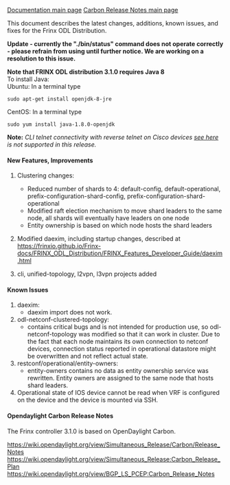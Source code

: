 [Documentation main page](https://frinxio.github.io/Frinx-docs/)
[Carbon Release Notes main page](https://frinxio.github.io/Frinx-docs/FRINX_ODL_Distribution/Carbon/release_notes.html)

This document describes the latest changes, additions, known issues, and fixes for the Frinx ODL Distribution.<!--more-->

**Update - currently the "./bin/status" command does not operate correctly - please refrain from using until further notice. We are working on a resolution to this issue.**

**Note that FRINX ODL distribution 3.1.0 requires Java 8**  
To install Java:  
Ubuntu: In a terminal type

    sudo apt-get install openjdk-8-jre

CentOS: In a terminal type

    sudo yum install java-1.8.0-openjdk

**Note:** *CLI telnet connectivity with reverse telnet on Cisco devices [see here](https://www.cisco.com/c/en/us/td/docs/ios-xml/ios/sec_usr_ssh/configuration/15-mt/sec-usr-ssh-15-mt-book/sec-rev-ssh-enhanmt.html) is not supported in this release.*

#### New Features, Improvements

1.  Clustering changes:

    * Reduced number of shards to 4: default-config, default-operational, prefix-configuration-shard-config, prefix-configuration-shard-operational
    * Modified raft election mechanism to move shard leaders to the same node, all shards will eventually have leaders on one node
    * Entity ownership is based on which node hosts the shard leaders

2.  Modified daexim, including startup changes, described at <https://frinxio.github.io/Frinx-docs/FRINX_ODL_Distribution/FRINX_Features_Developer_Guide/daexim.html>

3. cli, unified-topology, l2vpn, l3vpn projects added


#### Known Issues

1.  daexim:
    *   daexim import does not work.
2.  odl-netconf-clustered-topology:
    *   contains critical bugs and is not intended for production use, so odl-netconf-topology was modified so that it can work in cluster. Due to the fact that each node maintains its own connection to netconf devices, connection status reported in operational datastore might be overwritten and not reflect actual state.
3.  restconf/operational/entity-owners:
    *   entity-owners contains no data as entity ownership service was rewritten. Entity owners are assigned to the same node that hosts shard leaders.
4.  Operational state of IOS device cannot be read when VRF is configured on the device and the device is mounted via SSH.


#### Opendaylight Carbon Release Notes

The Frinx controller 3.1.0 is based on OpenDaylight Carbon.

<https://wiki.opendaylight.org/view/Simultaneous_Release/Carbon/Release_Notes>
<https://wiki.opendaylight.org/view/Simultaneous_Release:Carbon_Release_Plan>
<https://wiki.opendaylight.org/view/BGP_LS_PCEP:Carbon_Release_Notes>
